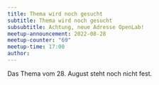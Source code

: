 ```yaml
---
title: Thema wird noch gesucht
subtitle: Thema wird noch gesucht
subsubtitle: Achtung, neue Adresse OpenLab!
meetup-announcement: 2022-08-28
meetup-counter: "69"
meetup-time: 17:00
author: 
---
```


Das Thema vom 28. August steht noch nicht fest.